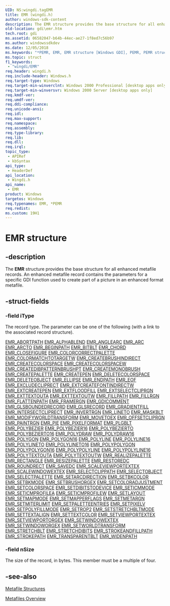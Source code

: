 ```yaml
---
UID: NS:wingdi.tagEMR
title: EMR (wingdi.h)
author: windows-sdk-content
description: The EMR structure provides the base structure for all enhanced metafile records. An enhanced metafile record contains the parameters for a specific GDI function used to create part of a picture in an enhanced format metafile.
old-location: gdi\emr.htm
tech.root: gdi
ms.assetid: 06582047-b64b-44ec-ae27-1f8ed7c56b97
ms.author: windowssdkdev
ms.date: 12/05/2018
ms.keywords: "*PEMR, EMR, EMR structure [Windows GDI], PEMR, PEMR structure pointer [Windows GDI], _win32_EMR_str, gdi.emr, wingdi/EMR, wingdi/PEMR"
ms.topic: struct
f1_keywords: 
 - "wingdi/EMR"
req.header: wingdi.h
req.include-header: Windows.h
req.target-type: Windows
req.target-min-winverclnt: Windows 2000 Professional [desktop apps only]
req.target-min-winversvr: Windows 2000 Server [desktop apps only]
req.kmdf-ver: 
req.umdf-ver: 
req.ddi-compliance: 
req.unicode-ansi: 
req.idl: 
req.max-support: 
req.namespace: 
req.assembly: 
req.type-library: 
req.lib: 
req.dll: 
req.irql: 
topic_type:
 - APIRef
 - kbSyntax
api_type:
 - HeaderDef
api_location:
 - Wingdi.h
api_name:
 - EMR
product: Windows
targetos: Windows
req.typenames: EMR, *PEMR
req.redist: 
ms.custom: 19H1
---
```


# EMR structure


## -description



The <b>EMR</b> structure provides the base structure for all enhanced metafile records. An enhanced metafile record contains the parameters for a specific GDI function used to create part of a picture in an enhanced format metafile.




## -struct-fields




### -field iType

The record type. The parameter can be one of the following (with a link to the associated record structure).

<a href="https://docs.microsoft.com/windows/desktop/api/wingdi/ns-wingdi-tagabortpath">EMR_ABORTPATH</a>
<a href="https://docs.microsoft.com/windows/desktop/api/wingdi/ns-wingdi-tagemralphablend">EMR_ALPHABLEND</a>
<a href="https://docs.microsoft.com/windows/desktop/api/wingdi/ns-wingdi-tagemranglearc">EMR_ANGLEARC</a>
<a href="https://docs.microsoft.com/windows/desktop/api/wingdi/ns-wingdi-tagemrarc">EMR_ARC</a>
<a href="https://docs.microsoft.com/windows/desktop/api/wingdi/ns-wingdi-tagemrarc">EMR_ARCTO</a>
<a href="https://docs.microsoft.com/windows/desktop/api/wingdi/ns-wingdi-tagabortpath">EMR_BEGINPATH</a>
<a href="https://docs.microsoft.com/windows/desktop/api/wingdi/ns-wingdi-tagemrbitblt">EMR_BITBLT</a>
<a href="https://docs.microsoft.com/windows/desktop/api/wingdi/ns-wingdi-tagemrarc">EMR_CHORD</a>
<a href="https://docs.microsoft.com/windows/desktop/api/wingdi/ns-wingdi-tagabortpath">EMR_CLOSEFIGURE</a>
<a href="https://docs.microsoft.com/windows/desktop/api/wingdi/ns-wingdi-tagcolorcorrectpalette">EMR_COLORCORRECTPALETTE</a>
<a href="https://docs.microsoft.com/windows/desktop/api/wingdi/ns-wingdi-tagcolormatchtotarget">EMR_COLORMATCHTOTARGETW</a>
<a href="https://docs.microsoft.com/windows/desktop/api/wingdi/ns-wingdi-tagemrcreatebrushindirect">EMR_CREATEBRUSHINDIRECT</a>
<a href="https://docs.microsoft.com/windows/desktop/api/wingdi/ns-wingdi-tagemrcreatecolorspace">EMR_CREATECOLORSPACE</a>
<a href="https://docs.microsoft.com/windows/desktop/api/wingdi/ns-wingdi-tagemrcreatecolorspacew">EMR_CREATECOLORSPACEW</a>
<a href="https://docs.microsoft.com/windows/desktop/api/wingdi/ns-wingdi-tagemrcreatedibpatternbrushpt">EMR_CREATEDIBPATTERNBRUSHPT</a>
<a href="https://docs.microsoft.com/windows/desktop/api/wingdi/ns-wingdi-tagemrcreatemonobrush">EMR_CREATEMONOBRUSH</a>
<a href="https://docs.microsoft.com/windows/desktop/api/wingdi/ns-wingdi-tagemrcreatepalette">EMR_CREATEPALETTE</a>
<a href="https://docs.microsoft.com/windows/desktop/api/wingdi/ns-wingdi-tagemrcreatepen">EMR_CREATEPEN</a>
<a href="https://docs.microsoft.com/windows/desktop/api/wingdi/ns-wingdi-tagemrsetcolorspace">EMR_DELETECOLORSPACE</a>
<a href="https://docs.microsoft.com/windows/desktop/api/wingdi/ns-wingdi-tagemrselectobject">EMR_DELETEOBJECT</a>
<a href="https://docs.microsoft.com/windows/desktop/api/wingdi/ns-wingdi-tagemrellipse">EMR_ELLIPSE</a>
<a href="https://docs.microsoft.com/windows/desktop/api/wingdi/ns-wingdi-tagabortpath">EMR_ENDPATH</a>
<a href="https://docs.microsoft.com/windows/desktop/api/wingdi/ns-wingdi-tagemreof">EMR_EOF</a>
<a href="https://docs.microsoft.com/windows/desktop/api/wingdi/ns-wingdi-tagemrexcludecliprect">EMR_EXCLUDECLIPRECT</a>
<a href="https://docs.microsoft.com/windows/desktop/api/wingdi/ns-wingdi-tagemrextcreatefontindirectw">EMR_EXTCREATEFONTINDIRECTW</a>
<a href="https://docs.microsoft.com/windows/desktop/api/wingdi/ns-wingdi-tagemrextcreatepen">EMR_EXTCREATEPEN</a>
<a href="https://docs.microsoft.com/windows/desktop/api/wingdi/ns-wingdi-tagemrextfloodfill">EMR_EXTFLOODFILL</a>
<a href="https://docs.microsoft.com/windows/desktop/api/wingdi/ns-wingdi-tagemrextselectcliprgn">EMR_EXTSELECTCLIPRGN</a>
<a href="https://docs.microsoft.com/windows/desktop/api/wingdi/ns-wingdi-tagemrexttextouta">EMR_EXTTEXTOUTA</a>
<a href="https://docs.microsoft.com/windows/desktop/api/wingdi/ns-wingdi-tagemrexttextouta">EMR_EXTTEXTOUTW</a>
<a href="https://docs.microsoft.com/windows/desktop/api/wingdi/ns-wingdi-tagemrfillpath">EMR_FILLPATH</a>
<a href="https://docs.microsoft.com/windows/desktop/api/wingdi/ns-wingdi-tagemrfillrgn">EMR_FILLRGN</a>
<a href="https://docs.microsoft.com/windows/desktop/api/wingdi/ns-wingdi-tagabortpath">EMR_FLATTENPATH</a>
<a href="https://docs.microsoft.com/windows/desktop/api/wingdi/ns-wingdi-tagemrframergn">EMR_FRAMERGN</a>
<a href="https://docs.microsoft.com/windows/desktop/api/wingdi/ns-wingdi-tagemrgdicomment">EMR_GDICOMMENT</a>
<a href="https://docs.microsoft.com/windows/desktop/api/wingdi/ns-wingdi-tagemrglsboundedrecord">EMR_GLSBOUNDEDRECORD</a>
<a href="https://docs.microsoft.com/windows/desktop/api/wingdi/ns-wingdi-tagemrglsrecord">EMR_GLSRECORD</a>
<a href="https://docs.microsoft.com/windows/desktop/api/wingdi/ns-wingdi-tagemrgradientfill">EMR_GRADIENTFILL</a>
<a href="https://docs.microsoft.com/windows/desktop/api/wingdi/ns-wingdi-tagemrexcludecliprect">EMR_INTERSECTCLIPRECT</a>
<a href="https://docs.microsoft.com/windows/desktop/api/wingdi/ns-wingdi-tagemrinvertrgn">EMR_INVERTRGN</a>
<a href="https://docs.microsoft.com/windows/desktop/api/wingdi/ns-wingdi-tagemrlineto">EMR_LINETO</a>
<a href="https://docs.microsoft.com/windows/desktop/api/wingdi/ns-wingdi-tagemrmaskblt">EMR_MASKBLT</a>
<a href="https://docs.microsoft.com/windows/desktop/api/wingdi/ns-wingdi-tagemrmodifyworldtransform">EMR_MODIFYWORLDTRANSFORM</a>
<a href="https://docs.microsoft.com/windows/desktop/api/wingdi/ns-wingdi-tagemrlineto">EMR_MOVETOEX</a>
<a href="https://docs.microsoft.com/windows/desktop/api/wingdi/ns-wingdi-tagemroffsetcliprgn">EMR_OFFSETCLIPRGN</a>
<a href="https://docs.microsoft.com/windows/desktop/api/wingdi/ns-wingdi-tagemrinvertrgn">EMR_PAINTRGN</a>
<a href="https://docs.microsoft.com/windows/desktop/api/wingdi/ns-wingdi-tagemrarc">EMR_PIE</a>
<a href="https://docs.microsoft.com/windows/desktop/api/wingdi/ns-wingdi-tagemrpixelformat">EMR_PIXELFORMAT</a>
<a href="https://docs.microsoft.com/windows/desktop/api/wingdi/ns-wingdi-tagemrplgblt">EMR_PLGBLT</a>
<a href="https://docs.microsoft.com/windows/desktop/api/wingdi/ns-wingdi-tagemrpolyline">EMR_POLYBEZIER</a>
<a href="https://docs.microsoft.com/windows/desktop/api/wingdi/ns-wingdi-tagemrpolyline16">EMR_POLYBEZIER16</a>
<a href="https://docs.microsoft.com/windows/desktop/api/wingdi/ns-wingdi-tagemrpolyline">EMR_POLYBEZIERTO</a>
<a href="https://docs.microsoft.com/windows/desktop/api/wingdi/ns-wingdi-tagemrpolyline16">EMR_POLYBEZIERTO16</a>
<a href="https://docs.microsoft.com/windows/desktop/api/wingdi/ns-wingdi-tagemrpolydraw">EMR_POLYDRAW</a>
<a href="https://docs.microsoft.com/windows/desktop/api/wingdi/ns-wingdi-tagemrpolydraw16">EMR_POLYDRAW16</a>
<a href="https://docs.microsoft.com/windows/desktop/api/wingdi/ns-wingdi-tagemrpolyline">EMR_POLYGON</a>
<a href="https://docs.microsoft.com/windows/desktop/api/wingdi/ns-wingdi-tagemrpolyline16">EMR_POLYGON16</a>
<a href="https://docs.microsoft.com/windows/desktop/api/wingdi/ns-wingdi-tagemrpolyline">EMR_POLYLINE</a>
<a href="https://docs.microsoft.com/windows/desktop/api/wingdi/ns-wingdi-tagemrpolyline16">EMR_POLYLINE16</a>
<a href="https://docs.microsoft.com/windows/desktop/api/wingdi/ns-wingdi-tagemrpolyline">EMR_POLYLINETO</a>
<a href="https://docs.microsoft.com/windows/desktop/api/wingdi/ns-wingdi-tagemrpolyline16">EMR_POLYLINETO16</a>
<a href="https://docs.microsoft.com/windows/desktop/api/wingdi/ns-wingdi-tagemrpolypolyline">EMR_POLYPOLYGON</a>
<a href="https://docs.microsoft.com/windows/desktop/api/wingdi/ns-wingdi-tagemrpolypolyline16">EMR_POLYPOLYGON16</a>
<a href="https://docs.microsoft.com/windows/desktop/api/wingdi/ns-wingdi-tagemrpolypolyline">EMR_POLYPOLYLINE</a>
<a href="https://docs.microsoft.com/windows/desktop/api/wingdi/ns-wingdi-tagemrpolypolyline16">EMR_POLYPOLYLINE16</a>
<a href="https://docs.microsoft.com/windows/desktop/api/wingdi/ns-wingdi-tagemrpolytextouta">EMR_POLYTEXTOUTA</a>
<a href="https://docs.microsoft.com/windows/desktop/api/wingdi/ns-wingdi-tagemrpolytextouta">EMR_POLYTEXTOUTW</a>
<a href="https://docs.microsoft.com/windows/desktop/api/wingdi/ns-wingdi-tagabortpath">EMR_REALIZEPALETTE</a>
<a href="https://docs.microsoft.com/windows/desktop/api/wingdi/ns-wingdi-tagemrellipse">EMR_RECTANGLE</a>
<a href="https://docs.microsoft.com/windows/desktop/api/wingdi/ns-wingdi-tagemrresizepalette">EMR_RESIZEPALETTE</a>
<a href="https://docs.microsoft.com/windows/desktop/api/wingdi/ns-wingdi-tagemrrestoredc">EMR_RESTOREDC</a>
<a href="https://docs.microsoft.com/windows/desktop/api/wingdi/ns-wingdi-tagemrroundrect">EMR_ROUNDRECT</a>
<a href="https://docs.microsoft.com/windows/desktop/api/wingdi/ns-wingdi-tagabortpath">EMR_SAVEDC</a>
<a href="https://docs.microsoft.com/windows/desktop/api/wingdi/ns-wingdi-tagemrscaleviewportextex">EMR_SCALEVIEWPORTEXTEX</a>
<a href="https://docs.microsoft.com/windows/desktop/api/wingdi/ns-wingdi-tagemrscaleviewportextex">EMR_SCALEWINDOWEXTEX</a>
<a href="https://docs.microsoft.com/windows/desktop/api/wingdi/ns-wingdi-tagemrselectclippath">EMR_SELECTCLIPPATH</a>
<a href="https://docs.microsoft.com/windows/desktop/api/wingdi/ns-wingdi-tagemrselectobject">EMR_SELECTOBJECT</a>
<a href="https://docs.microsoft.com/windows/desktop/api/wingdi/ns-wingdi-tagemrselectpalette">EMR_SELECTPALETTE</a>
<a href="https://docs.microsoft.com/windows/desktop/api/wingdi/ns-wingdi-tagemrsetarcdirection">EMR_SETARCDIRECTION</a>
<a href="https://docs.microsoft.com/windows/desktop/api/wingdi/ns-wingdi-tagemrsettextcolor">EMR_SETBKCOLOR</a>
<a href="https://docs.microsoft.com/windows/desktop/api/wingdi/ns-wingdi-tagemrselectclippath">EMR_SETBKMODE</a>
<a href="https://docs.microsoft.com/windows/desktop/api/wingdi/ns-wingdi-tagemrsetviewportextex">EMR_SETBRUSHORGEX</a>
<a href="https://docs.microsoft.com/windows/desktop/api/wingdi/ns-wingdi-tagemrsetcoloradjustment">EMR_SETCOLORADJUSTMENT</a>
<a href="https://docs.microsoft.com/windows/desktop/api/wingdi/ns-wingdi-tagemrsetcolorspace">EMR_SETCOLORSPACE</a>
<a href="https://docs.microsoft.com/windows/desktop/api/wingdi/ns-wingdi-tagemrsetdibitstodevice">EMR_SETDIBITSTODEVICE</a>
<a href="https://docs.microsoft.com/windows/desktop/api/wingdi/ns-wingdi-tagemrselectclippath">EMR_SETICMMODE</a>
<a href="https://docs.microsoft.com/windows/desktop/api/wingdi/ns-wingdi-tagemrseticmprofile">EMR_SETICMPROFILEA</a>
<a href="https://docs.microsoft.com/windows/desktop/api/wingdi/ns-wingdi-tagemrseticmprofile">EMR_SETICMPROFILEW</a>
<a href="https://docs.microsoft.com/windows/desktop/api/wingdi/ns-wingdi-tagemrselectclippath">EMR_SETLAYOUT</a>
<a href="https://docs.microsoft.com/windows/desktop/api/wingdi/ns-wingdi-tagemrselectclippath">EMR_SETMAPMODE</a>
<a href="https://docs.microsoft.com/windows/desktop/api/wingdi/ns-wingdi-tagemrsetmapperflags">EMR_SETMAPPERFLAGS</a>
<a href="https://docs.microsoft.com/windows/desktop/api/wingdi/ns-wingdi-tagabortpath">EMR_SETMETARGN</a>
<a href="https://docs.microsoft.com/windows/desktop/api/wingdi/ns-wingdi-tagemrsetmiterlimit">EMR_SETMITERLIMIT</a>
<a href="https://docs.microsoft.com/windows/desktop/api/wingdi/ns-wingdi-tagemrsetpaletteentries">EMR_SETPALETTEENTRIES</a>
<a href="https://docs.microsoft.com/windows/desktop/api/wingdi/ns-wingdi-tagemrsetpixelv">EMR_SETPIXELV</a>
<a href="https://docs.microsoft.com/windows/desktop/api/wingdi/ns-wingdi-tagemrselectclippath">EMR_SETPOLYFILLMODE</a>
<a href="https://docs.microsoft.com/windows/desktop/api/wingdi/ns-wingdi-tagemrselectclippath">EMR_SETROP2</a>
<a href="https://docs.microsoft.com/windows/desktop/api/wingdi/ns-wingdi-tagemrselectclippath">EMR_SETSTRETCHBLTMODE</a>
<a href="https://docs.microsoft.com/windows/desktop/api/wingdi/ns-wingdi-tagemrselectclippath">EMR_SETTEXTALIGN</a>
<a href="https://docs.microsoft.com/windows/desktop/api/wingdi/ns-wingdi-tagemrsettextcolor">EMR_SETTEXTCOLOR</a>
<a href="https://docs.microsoft.com/windows/desktop/api/wingdi/ns-wingdi-tagemrsetviewportextex">EMR_SETVIEWPORTEXTEX</a>
<a href="https://docs.microsoft.com/windows/desktop/api/wingdi/ns-wingdi-tagemrsetviewportorgex">EMR_SETVIEWPORTORGEX</a>
<a href="https://docs.microsoft.com/windows/desktop/api/wingdi/ns-wingdi-tagemrsetviewportextex">EMR_SETWINDOWEXTEX</a>
<a href="https://docs.microsoft.com/windows/desktop/api/wingdi/ns-wingdi-tagemrsetviewportextex">EMR_SETWINDOWORGEX</a>
<a href="https://docs.microsoft.com/windows/desktop/api/wingdi/ns-wingdi-tagemrsetworldtransform">EMR_SETWORLDTRANSFORM</a>
<a href="https://docs.microsoft.com/windows/desktop/api/wingdi/ns-wingdi-tagemrstretchblt">EMR_STRETCHBLT</a>
<a href="https://docs.microsoft.com/windows/desktop/api/wingdi/ns-wingdi-tagemrstretchdibits">EMR_STRETCHDIBITS</a>
<a href="https://docs.microsoft.com/windows/desktop/api/wingdi/ns-wingdi-tagemrfillpath">EMR_STROKEANDFILLPATH</a>
<a href="https://docs.microsoft.com/windows/desktop/api/wingdi/ns-wingdi-tagemrfillpath">EMR_STROKEPATH</a>
<a href="https://docs.microsoft.com/windows/desktop/api/wingdi/ns-wingdi-tagemrtransparentblt">EMR_TRANSPARENTBLT</a>
<a href="https://docs.microsoft.com/windows/desktop/api/wingdi/ns-wingdi-tagabortpath">EMR_WIDENPATH</a>

### -field nSize

The size of the record, in bytes. This member must be a multiple of four.


## -see-also




<a href="https://docs.microsoft.com/windows/desktop/gdi/metafile-structures">Metafile Structures</a>



<a href="https://docs.microsoft.com/windows/desktop/gdi/metafiles">Metafiles Overview</a>
 

 

